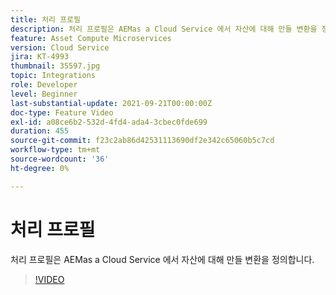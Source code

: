 ```yaml
---
title: 처리 프로필
description: 처리 프로필은 AEMas a Cloud Service 에서 자산에 대해 만들 변환을 정의합니다.
feature: Asset Compute Microservices
version: Cloud Service
jira: KT-4993
thumbnail: 35597.jpg
topic: Integrations
role: Developer
level: Beginner
last-substantial-update: 2021-09-21T00:00:00Z
doc-type: Feature Video
exl-id: a08ce6b2-532d-4fd4-ada4-3cbec0fde699
duration: 455
source-git-commit: f23c2ab86d42531113690df2e342c65060b5c7cd
workflow-type: tm+mt
source-wordcount: '36'
ht-degree: 0%

---
```


# 처리 프로필

처리 프로필은 AEMas a Cloud Service 에서 자산에 대해 만들 변환을 정의합니다.

>[!VIDEO](https://video.tv.adobe.com/v/35597?quality=12&learn=on)
